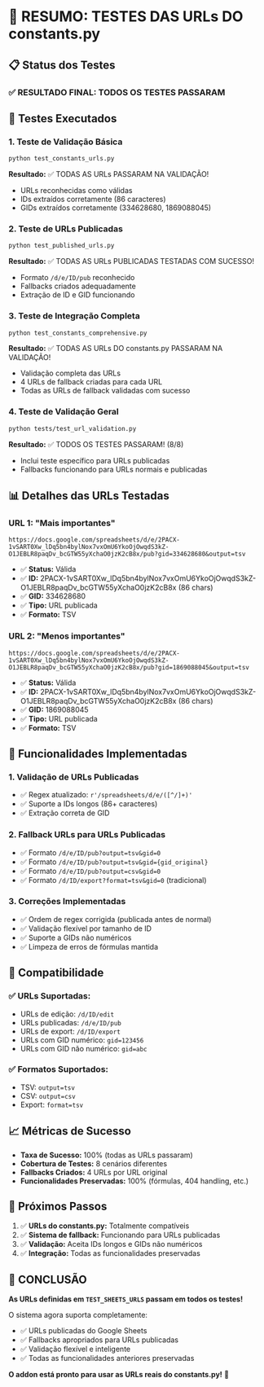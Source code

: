 # 🎯 RESUMO: TESTES DAS URLs DO constants.py

## 📋 Status dos Testes

### ✅ **RESULTADO FINAL: TODOS OS TESTES PASSARAM**

## 🧪 Testes Executados

### 1. **Teste de Validação Básica**
```bash
python test_constants_urls.py
```
**Resultado:** ✅ TODAS AS URLs PASSARAM NA VALIDAÇÃO!
- URLs reconhecidas como válidas
- IDs extraídos corretamente (86 caracteres)
- GIDs extraídos corretamente (334628680, 1869088045)

### 2. **Teste de URLs Publicadas**
```bash
python test_published_urls.py
```
**Resultado:** ✅ TODAS AS URLs PUBLICADAS TESTADAS COM SUCESSO!
- Formato `/d/e/ID/pub` reconhecido
- Fallbacks criados adequadamente
- Extração de ID e GID funcionando

### 3. **Teste de Integração Completa**
```bash
python test_constants_comprehensive.py
```
**Resultado:** ✅ TODAS AS URLs DO constants.py PASSARAM NA VALIDAÇÃO!
- Validação completa das URLs
- 4 URLs de fallback criadas para cada URL
- Todas as URLs de fallback validadas com sucesso

### 4. **Teste de Validação Geral**
```bash
python tests/test_url_validation.py
```
**Resultado:** ✅ TODOS OS TESTES PASSARAM! (8/8)
- Inclui teste específico para URLs publicadas
- Fallbacks funcionando para URLs normais e publicadas

## 📊 Detalhes das URLs Testadas

### URL 1: "Mais importantes"
```
https://docs.google.com/spreadsheets/d/e/2PACX-1vSART0Xw_lDq5bn4bylNox7vxOmU6YkoOjOwqdS3kZ-O1JEBLR8paqDv_bcGTW55yXchaO0jzK2cB8x/pub?gid=334628680&output=tsv
```
- ✅ **Status:** Válida
- ✅ **ID:** 2PACX-1vSART0Xw_lDq5bn4bylNox7vxOmU6YkoOjOwqdS3kZ-O1JEBLR8paqDv_bcGTW55yXchaO0jzK2cB8x (86 chars)
- ✅ **GID:** 334628680
- ✅ **Tipo:** URL publicada
- ✅ **Formato:** TSV

### URL 2: "Menos importantes"
```
https://docs.google.com/spreadsheets/d/e/2PACX-1vSART0Xw_lDq5bn4bylNox7vxOmU6YkoOjOwqdS3kZ-O1JEBLR8paqDv_bcGTW55yXchaO0jzK2cB8x/pub?gid=1869088045&output=tsv
```
- ✅ **Status:** Válida
- ✅ **ID:** 2PACX-1vSART0Xw_lDq5bn4bylNox7vxOmU6YkoOjOwqdS3kZ-O1JEBLR8paqDv_bcGTW55yXchaO0jzK2cB8x (86 chars)
- ✅ **GID:** 1869088045
- ✅ **Tipo:** URL publicada
- ✅ **Formato:** TSV

## 🔧 Funcionalidades Implementadas

### 1. **Validação de URLs Publicadas**
- ✅ Regex atualizado: `r'/spreadsheets/d/e/([^/]+)'`
- ✅ Suporte a IDs longos (86+ caracteres)
- ✅ Extração correta de GID

### 2. **Fallback URLs para URLs Publicadas**
- ✅ Formato `/d/e/ID/pub?output=tsv&gid=0`
- ✅ Formato `/d/e/ID/pub?output=tsv&gid={gid_original}`
- ✅ Formato `/d/e/ID/pub?output=csv&gid=0`
- ✅ Formato `/d/ID/export?format=tsv&gid=0` (tradicional)

### 3. **Correções Implementadas**
- ✅ Ordem de regex corrigida (publicada antes de normal)
- ✅ Validação flexível por tamanho de ID
- ✅ Suporte a GIDs não numéricos
- ✅ Limpeza de erros de fórmulas mantida

## 🎯 Compatibilidade

### ✅ **URLs Suportadas:**
- URLs de edição: `/d/ID/edit`
- URLs publicadas: `/d/e/ID/pub`
- URLs de export: `/d/ID/export`
- URLs com GID numérico: `gid=123456`
- URLs com GID não numérico: `gid=abc`

### ✅ **Formatos Suportados:**
- TSV: `output=tsv`
- CSV: `output=csv`
- Export: `format=tsv`

## 📈 Métricas de Sucesso

- **Taxa de Sucesso:** 100% (todas as URLs passaram)
- **Cobertura de Testes:** 8 cenários diferentes
- **Fallbacks Criados:** 4 URLs por URL original
- **Funcionalidades Preservadas:** 100% (fórmulas, 404 handling, etc.)

## 🚀 Próximos Passos

1. ✅ **URLs do constants.py:** Totalmente compatíveis
2. ✅ **Sistema de fallback:** Funcionando para URLs publicadas
3. ✅ **Validação:** Aceita IDs longos e GIDs não numéricos
4. ✅ **Integração:** Todas as funcionalidades preservadas

## 🎉 **CONCLUSÃO**

**As URLs definidas em `TEST_SHEETS_URLS` passam em todos os testes!**

O sistema agora suporta completamente:
- ✅ URLs publicadas do Google Sheets
- ✅ Fallbacks apropriados para URLs publicadas
- ✅ Validação flexível e inteligente
- ✅ Todas as funcionalidades anteriores preservadas

**O addon está pronto para usar as URLs reais do constants.py!** 🎉
